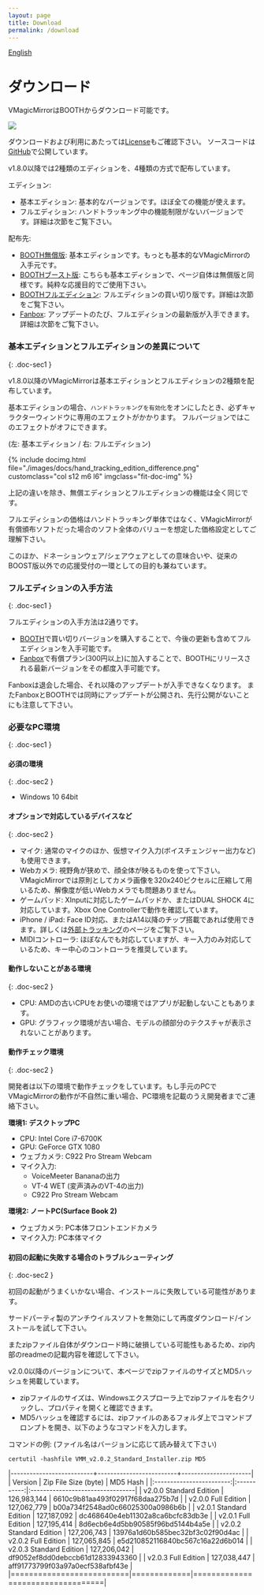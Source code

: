 ```yaml
---
layout: page
title: Download
permalink: /download
---
```


[English](./en/download)

# ダウンロード

VMagicMirrorはBOOTHからダウンロード可能です。

<a target="_blank" href="https://baku-dreameater.booth.pm/items/1272298/">
  <img src="https://asset.booth.pm/static-images/banner/468x60_02.png">
</a>

ダウンロードおよび利用にあたっては[License](./license)もご確認下さい。
ソースコードは[GitHub](https://github.com/malaybaku/VMagicMirror)で公開しています。

v1.8.0以降では2種類のエディションを、4種類の方式で配布しています。

エディション: 

<div class="doc-ul" markdown="1">

- 基本エディション: 基本的なバージョンです。ほぼ全ての機能が使えます。
- フルエディション: ハンドトラッキング中の機能制限がないバージョンです。詳細は次節をご覧下さい。

</div>

配布先:

<div class="doc-ul" markdown="1">

- [BOOTH無償版](https://baku-dreameater.booth.pm/items/1272298): 基本エディションです。もっとも基本的なVMagicMirrorの入手元です。
- [BOOTHブースト版](https://baku-dreameater.booth.pm/items/1272298): こちらも基本エディションで、ページ自体は無償版と同様です。純粋な応援目的でご使用下さい。
- [BOOTHフルエディション](https://baku-dreameater.booth.pm/items/3064040): フルエディションの買い切り版です。詳細は次節をご覧下さい。
- [Fanbox](https://baku-dreameater.fanbox.cc/): アップデートのたび、フルエディションの最新版が入手できます。詳細は次節をご覧下さい。

</div>


### 基本エディションとフルエディションの差異について
{: .doc-sec1 }

v1.8.0以降のVMagicMirrorは基本エディションとフルエディションの2種類を配布しています。

基本エディションの場合、`ハンドトラッキングを有効化`をオンにしたとき、必ずキャラクターウィンドウに専用のエフェクトがかかります。
フルバージョンではこのエフェクトがオフにできます。

(左: 基本エディション / 右: フルエディション)

<div class="row">
{% include docimg.html file="./images/docs/hand_tracking_edition_difference.png" customclass="col s12 m6 l6" imgclass="fit-doc-img" %}
</div>

上記の違いを除き、無償エディションとフルエディションの機能は全く同じです。

フルエディションの価格はハンドトラッキング単体ではなく、VMagicMirrorが有償頒布ソフトだった場合のソフト全体のバリューを想定した価格設定としてご理解下さい。

このほか、ドネーションウェア/シェアウェアとしての意味合いや、従来のBOOST版以外での応援受付の一環としての目的も兼ねています。


### フルエディションの入手方法
{: .doc-sec1 }

フルエディションの入手方法は2通りです。

<div class="doc-ul" markdown="1">

- [BOOTH](https://baku-dreameater.booth.pm/items/3064040)で買い切りバージョンを購入することで、今後の更新も含めてフルエディションを入手可能です。
- [Fanbox](https://baku-dreameater.fanbox.cc/)で有償プラン(300円以上)に加入することで、BOOTHにリリースされる最新バージョンをその都度入手可能です。

</div>

Fanboxは退会した場合、それ以降のアップデートが入手できなくなります。
またFanboxとBOOTHでは同時にアップデートが公開され、先行公開がないことにも注意して下さい。



### 必要なPC環境
{: .doc-sec1 }

#### 必須の環境
{: .doc-sec2 }

<div class="doc-ul" markdown="1">

- Windows 10 64bit

</div>

#### オプションで対応しているデバイスなど
{: .doc-sec2 }

<div class="doc-ul" markdown="1">

- マイク: 通常のマイクのほか、仮想マイク入力(ボイスチェンジャー出力など)も使用できます。
- Webカメラ: 視野角が狭めで、顔全体が映るものを使って下さい。VMagicMirrorでは原則としてカメラ画像を320x240ピクセルに圧縮して用いるため、解像度が低いWebカメラでも問題ありません。
- ゲームパッド: XInputに対応したゲームパッドか、またはDUAL SHOCK 4に対応しています。Xbox One Controllerで動作を確認しています。
- iPhone / iPad: Face ID対応、またはA14以降のチップ搭載であれば使用できます。詳しくは[外部トラッキング](./docs/external_tracker)のページをご覧下さい。
- MIDIコントローラ: ほぼなんでも対応していますが、キー入力のみ対応しているため、キー中心のコントローラを推奨しています。

</div>

#### 動作しないことがある環境
{: .doc-sec2 }

<div class="doc-ul" markdown="1">

- CPU: AMDの古いCPUをお使いの環境ではアプリが起動しないこともあります。
- GPU: グラフィック環境が古い場合、モデルの顔部分のテクスチャが表示されないことがあります。

</div>

#### 動作チェック環境
{: .doc-sec2 }

開発者は以下の環境で動作チェックをしています。もし手元のPCでVMagicMirrorの動作が不自然に重い場合、PC環境を記載のうえ開発者までご連絡下さい。

**環境1: デスクトップPC**

<div class="doc-ul" markdown="1">

- CPU: Intel Core i7-6700K
- GPU: GeForce GTX 1080
- ウェブカメラ: C922 Pro Stream Webcam
- マイク入力:
    - VoiceMeeter Bananaの出力
    - VT-4 WET (変声済みのVT-4の出力)
    - C922 Pro Stream Webcam

</div>

**環境2: ノートPC(Surface Book 2)**

<div class="doc-ul" markdown="1">

- ウェブカメラ: PC本体フロントエンドカメラ
- マイク入力: PC本体マイク

</div>

<a id="troubleshoot_first_startup"></a>

#### 初回の起動に失敗する場合のトラブルシューティング
{: .doc-sec2 }

初回の起動がうまくいかない場合、インストールに失敗している可能性があります。

サードパーティ製のアンチウイルスソフトを無効にして再度ダウンロード/インストールを試して下さい。

またzipファイル自体がダウンロード時に破損している可能性もあるため、zip内部のreadmeの記載内容を確認して下さい。

v2.0.0以降のバージョンについて、本ページでzipファイルのサイズとMD5ハッシュを掲載しています。

<div class="doc-ul" markdown="1">

- zipファイルのサイズは、Windowsエクスプローラ上でzipファイルを右クリックし、プロパティを開くと確認できます。
- MD5ハッシュを確認するには、zipファイルのあるフォルダ上でコマンドプロンプトを開き、以下のようなコマンドを入力します。

</div>

コマンドの例: (ファイル名はバージョンに応じて読み替えて下さい)

```
certutil -hashfile VMM_v2.0.2_Standard_Installer.zip MD5
```

|--------------------------+-------------------------+----------------------|
| Version                  | Zip File Size (byte)    | MD5 Hash             |
|:------------------------:|:-----------:|:---------------------------------|
| v2.0.0 Standard Edition  | 126,983,144 | 6610c9b81aa493f02917f68daa275b7d |
| v2.0.0 Full Edition      | 127,062,779 | b00a734f2548ad0c66025300a0986b6b |
| v2.0.1 Standard Edition  | 127,187,092 | dc468640e4eb11302a8ca6bcfc83db3e |
| v2.0.1 Full Edition      | 127,195,414 | 8d6ecb6e4d5bb90585f96bd5144b4a5e |
| v2.0.2 Standard Edition  | 127,206,743 | 13976a1d60b585bec32bf3c02f90d4ac |
| v2.0.2 Full Edition      | 127,065,845 | e5d210852116840bc567c16a22d6b014 |
| v2.0.3 Standard Edition  | 127,206,042 | df9052ef8dd0debccb61d12833943360 |
| v2.0.3 Full Edition      | 127,038,447 | aff91773799f03a97a0ecf538afbf43e |
|==========================|=============|==================================|
